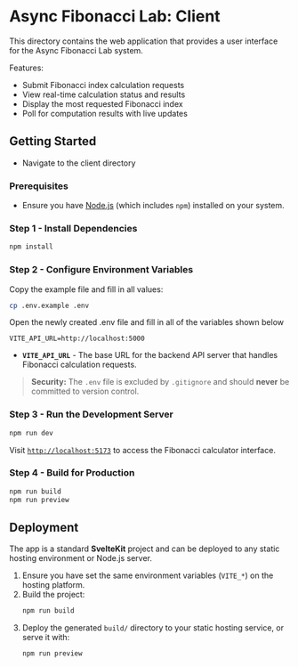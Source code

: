 # Async Fibonacci Lab: Client

This directory contains the web application that provides a user interface for the Async Fibonacci Lab system.

Features:
- Submit Fibonacci index calculation requests
- View real-time calculation status and results
- Display the most requested Fibonacci index
- Poll for computation results with live updates

## Getting Started

- Navigate to the client directory

### Prerequisites

- Ensure you have [Node.js](https://nodejs.org/) (which includes `npm`) installed on your system.

### Step 1 - Install Dependencies

```bash
npm install
```

### Step 2 - Configure Environment Variables

Copy the example file and fill in all values:

```bash
cp .env.example .env
```

Open the newly created .env file and fill in all of the variables shown below

```
VITE_API_URL=http://localhost:5000
```

- **`VITE_API_URL`** - The base URL for the backend API server that handles Fibonacci calculation requests.

> **Security:** The `.env` file is excluded by `.gitignore` and should **never** be committed to version control.

### Step 3 - Run the Development Server

```bash
npm run dev
```

Visit [`http://localhost:5173`](http://localhost:5173) to access the Fibonacci calculator interface.

### Step 4 - Build for Production

```bash
npm run build
npm run preview
```

## Deployment

The app is a standard **SvelteKit** project and can be deployed to any static hosting environment or Node.js server.

1. Ensure you have set the same environment variables (`VITE_*`) on the hosting platform.
2. Build the project:
   ```bash
   npm run build
   ```
3. Deploy the generated `build/` directory to your static hosting service, or serve it with:
   ```bash
   npm run preview
   ```
